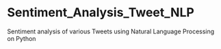 # Sentiment_Analysis_Tweet_NLP
Sentiment analysis of various Tweets using Natural Language Processing on Python
